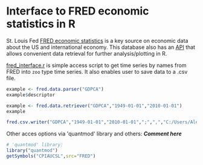 Interface to FRED economic statistics in R 
==========================================

St. Louis Fed [FRED economic statistics](https://research.stlouisfed.org/fred2/) is a key source on economic data about the US and international economy. This database also has an [API](https://research.stlouisfed.org/docs/api/fred/) that allows convenient data retrieval for further analysis/plotting in R.

[fred_interface.r](fred_interface.r) is simple access script to get time series by names from FRED into ```zoo``` type time series. It also enables user to save data to a .csv file.

```R
example <- fred.data.parser("GDPCA")
example$descriptor

example <- fred.data.retriever("GDPCA","1949-01-01","2010-01-01")
example

fred.csv.writer("GDPCA","1949-01-01","2010-01-01",";",",","C:/Users/Alexander Pisanov/Desktop/")
```

Other acces options via 'quantmod' library and others: ***Comment here*** 

```R
# 'quantmod' library:
library("quantmod")
getSymbols("CPIAUCSL",src="FRED")
```

